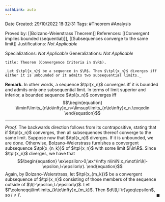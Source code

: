 ```yaml
---
mathLink: auto
---
```


<div class="topSpace"></div>

Date Created: 29/10/2022 18:32:31
Tags: #Theorem #Analysis

Proved by: [[Bolzano-Weierstrass Theorem]]
References: [[Convergent implies bounded (sequential)]], [[Subsequences converge to the same limit]]
Justifications: _Not Applicable_

Specializations: _Not Applicable_
Generalizations: _Not Applicable_

``` ad-Theorem
title: Theorem (Convergence Criteria in $\R$).

_Let $\tpl{x_n}$ be a sequence in $\R$. Then $\tpl{x_n}$ diverges iff either it is unbounded or it admits two subsequential limits._

```

**Remark.** In other words, a sequence $\tpl{x_n}$ converges iff it is bounded and admits only one subsequential limit. In terms of limit superior and inferior, a bounded sequence $\tpl{x_n}$ converges iff
$$\begin{equation}
    \liminf\limits_{n\to\infty}x_n=\limsup\limits_{n\to\infty}x_n.\exqedin
\end{equation}$$

---

_Proof_. The backwards direction follows from its contrapositive, stating that if $\tpl{x_n}$ converges, then all subsequences thereof converge to the same limit. Suppose now that $\tpl{x_n}$ diverges. If it is unbounded, we are done. Otherwise, Bolzano-Weierstrass furnishes a convergent subsequence $\tpl{x_{n_k}}$ of $\tpl{x_n}$ with some limit $l\in\R$. Since $\tpl{x_n}$ diverges, we have that
$$\begin{equation}
    \ex\epsilon>0,\ex^\infty n\in\N:x_n\not\in\l(l-\epsilon,l+\epsilon\r).
\end{equation}$$
Again, by Bolzano-Weierstrass, let $\tpl{x_{m_k}}$ be a convergent subsequence of $\tpl{x_n}$ consisting of those members of the sequence outside of $\l(l-\epsilon,l+\epsilon\r)$. Let $l'\coloneqq\lim\limits_{k\to\infty}x_{m_k}$. Then $d\l(l,l'\r)\geq\epsilon$, so $l\neq l'$.<span style="float:right;">$\blacksquare$</span>

